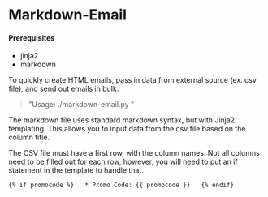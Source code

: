 Markdown-Email
==============

#### Prerequisites
* jinja2
* markdown

To quickly create HTML emails, pass in data from external source (ex. csv file), and send out emails in bulk.

> "Usage: ./markdown-email.py <markdown file> <csv file>"  


The markdown file uses standard markdown syntax, but with Jinja2 templating. This allows you to input data from the csv file based on the column title.

The CSV file must have a first row, with the column names. Not all columns need to be filled out for each row, however, you will need to put an if statement in the template to handle that.

`{% if promocode %}  
    * Promo Code: {{ promocode }}  
{% endif}`
